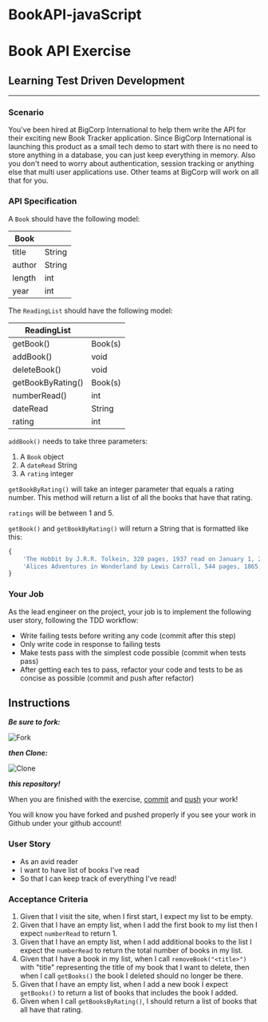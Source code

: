 # BookAPI-javaScript

# Book API Exercise
## Learning Test Driven Development
_____________________
### Scenario
You've been hired at BigCorp International to help them write the API for their exciting new Book Tracker application.  Since BigCorp International is launching this product as a small tech demo to start with there is no need to store anything in a database, you can just keep everything in memory.  Also you don't need to worry about authentication, session tracking or anything else that multi user applications use.  Other teams at BigCorp will work on all that for you.

### API Specification

A `Book` should have the following model:

| Book   |        |
|--------|--------|
| title  | String |
| author | String |
| length | int    |
| year   | int    |

The `ReadingList` should have the following model:

| ReadingList |               |
|-------------|---------------|
| getBook()   | Book(s)       |
| addBook()   | void          |
| deleteBook()| void          |
| getBookByRating() | Book(s) |
| numberRead()| int
| dateRead    | String        |
| rating      | int           |

`addBook()` needs to take three parameters:

1. A `Book` object
2. A `dateRead` String
3. A `rating` integer

`getBookByRating()` will take an integer parameter that equals a rating number.  This method will return a list of all the books that have that rating.

`ratings` will be between 1 and 5.

`getBook()` and `getBookByRating()` will return a String that is formatted like this:

```JavaScript
{
    'The Hobbit by J.R.R. Tolkein, 320 pages, 1937 read on January 1, 2020, *****',
    'Alices Adventures in Wonderland by Lewis Carroll, 544 pages, 1865, read on May 22, 1992,****'
}
```

### Your Job

As the lead engineer on the project, your job is to implement the following user story, following the TDD workflow:

- Write failing tests before writing any code (commit after this step)
- Only write code in response to failing tests
- Make tests pass with the simplest code possible (commit when tests pass)
- After getting each tes to pass, refactor your code and tests to be as concise as possible (commit and push after refactor)

## Instructions

***Be sure to fork:***

![Fork](./img/Fork.png)

***then Clone:***

![Clone](./img/Clone.png)

***this repository!***

When you are finished with the exercise, [commit](https://www.atlassian.com/git/tutorials/saving-changes) and [push](https://www.atlassian.com/git/tutorials/syncing#git-push) your work!

You will know you have forked and pushed properly if you see your work in Github under your github account!

### User Story

- As an avid reader
- I want to have list of books I've read
- So that I can keep track of everything I've read!

### Acceptance Criteria

1. Given that I visit the site, when I first start, I expect my list to be empty.
2. Given that I have an empty list, when I add the first book to my list then I expect `numberRead` to return 1.
3. Given that I have an empty list, when I add additional books to the list I expect the `numberRead` to return the total number of books in my list.
4. Given that I have a book in my list, when I call `removeBook("<title>")` with "title" representing the title of my book that I want to delete, then when I call `getBooks()` the book I deleted should no longer be there.
5. Given that I have an empty list, when I add a new book I expect `getBooks()` to return a list of books that includes the book I added.
6. Given when I call `getBooksByRating()`, I should return a list of books that all have that rating.




